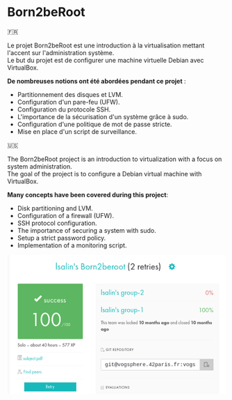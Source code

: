 # Born2beRoot

🇫🇷

Le projet Born2beRoot est une introduction à la virtualisation mettant l'accent sur l'administration système.  
Le but du projet est de configurer une machine virtuelle Debian avec VirtualBox.

__De nombreuses notions ont été abordées pendant ce projet__ :

* Partitionnement des disques et LVM.
* Configuration d'un pare-feu (UFW).
* Configuration du protocole SSH.
* L'importance de la sécurisation d'un système grâce à sudo.
* Configuration d'une politique de mot de passe stricte.
* Mise en place d'un script de surveillance.

🇺🇸

The Born2beRoot project is an introduction to virtualization with a focus on system administration.  
The goal of the project is to configure a Debian virtual machine with VirtualBox.

__Many concepts have been covered during this project__:

* Disk partitioning and LVM.
* Configuration of a firewall (UFW).
* SSH protocol configuration.
* The importance of securing a system with sudo.
* Setup a strict password policy.
* Implementation of a monitoring script.

![Rating](rating.png)
